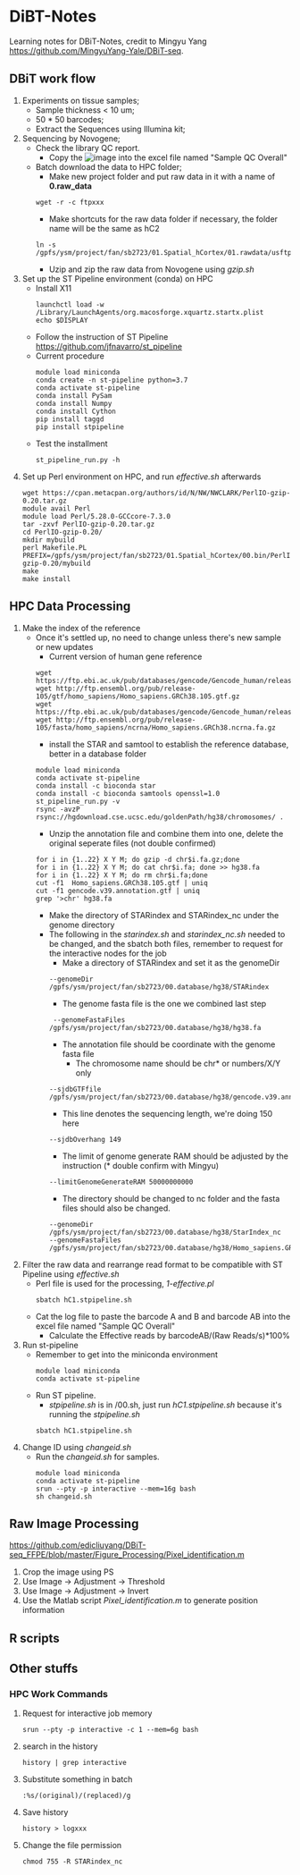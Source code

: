 # DiBT-Notes
Learning notes for DBiT-Notes, credit to Mingyu Yang https://github.com/MingyuYang-Yale/DBiT-seq.

## DBiT work flow
  1. Experiments on tissue samples;
     - Sample thickness < 10 um;
     - 50 * 50 barcodes;
     - Extract the Sequences using Illumina kit;
  2. Sequencing by Novogene;
     - Check the library QC report.
       - Copy the ![image](https://user-images.githubusercontent.com/25277637/152657283-475b4575-fe49-41ac-8979-a2cfa375c31b.png) into the excel file named "Sample QC Overall"
     - Batch download the data to HPC folder;
       - Make new project folder and put raw data in it with a name of **0.raw_data**
        ```
        wget -r -c ftpxxx
        ```
       - Make shortcuts for the raw data folder if necessary, the folder name will be the same as hC2
        ```
        ln -s /gpfs/ysm/project/fan/sb2723/01.Spatial_hCortex/01.rawdata/usftp21.novogene.com/raw_data/hC2
        ```
       - Uzip and zip the raw data from Novogene using _gzip.sh_
   3. Set up the ST Pipeline environment (conda) on HPC
      - Install X11
        ```
        launchctl load -w /Library/LaunchAgents/org.macosforge.xquartz.startx.plist
        echo $DISPLAY
        ```
      - Follow the instruction of ST Pipeline https://github.com/jfnavarro/st_pipeline
      - Current procedure
        ```
        module load miniconda
        conda create -n st-pipeline python=3.7
        conda activate st-pipeline
        conda install PySam
        conda install Numpy
        conda install Cython
        pip install taggd
        pip install stpipeline
        ```
      - Test the installment
        ```
        st_pipeline_run.py -h
        ```
   4. Set up Perl environment on HPC, and run _effective.sh_ afterwards
        ```
        wget https://cpan.metacpan.org/authors/id/N/NW/NWCLARK/PerlIO-gzip-0.20.tar.gz
        module avail Perl
        module load Perl/5.28.0-GCCcore-7.3.0
        tar -zxvf PerlIO-gzip-0.20.tar.gz 
        cd PerlIO-gzip-0.20/
        mkdir mybuild
        perl Makefile.PL PREFIX=/gpfs/ysm/project/fan/sb2723/01.Spatial_hCortex/00.bin/PerlIO-gzip-0.20/mybuild
        make
        make install
        ```
## HPC Data Processing
   1. Make the index of the reference
      - Once it's settled up, no need to change unless there's new sample or new updates
        - Current version of human gene reference
        ```
        wget https://ftp.ebi.ac.uk/pub/databases/gencode/Gencode_human/release_39/gencode.v39.annotation.gtf.gz
        wget http://ftp.ensembl.org/pub/release-105/gtf/homo_sapiens/Homo_sapiens.GRCh38.105.gtf.gz
        wget https://ftp.ebi.ac.uk/pub/databases/gencode/Gencode_human/release_39/gencode.v39.long_noncoding_RNAs.gtf.gz
        wget http://ftp.ensembl.org/pub/release-105/fasta/homo_sapiens/ncrna/Homo_sapiens.GRCh38.ncrna.fa.gz
        ```
        - install the STAR and samtool to establish the reference database, better in a database folder
        ```
        module load miniconda
        conda activate st-pipeline
        conda install -c bioconda star
        conda install -c bioconda samtools openssl=1.0
        st_pipeline_run.py -v
        rsync -avzP rsync://hgdownload.cse.ucsc.edu/goldenPath/hg38/chromosomes/ .
        ```
        - Unzip the annotation file and combine them into one, delete the original seperate files (not double confirmed)
        ```
        for i in {1..22} X Y M; do gzip -d chr$i.fa.gz;done
        for i in {1..22} X Y M; do cat chr$i.fa; done >> hg38.fa
        for i in {1..22} X Y M; do rm chr$i.fa;done
        cut -f1  Homo_sapiens.GRCh38.105.gtf | uniq
        cut -f1 gencode.v39.annotation.gtf | uniq
        grep '>chr' hg38.fa
        ```
        - Make the directory of STARindex and STARindex_nc under the genome directory
        - The following in the _starindex.sh_ and _starindex_nc.sh_ needed to be changed, and the sbatch both files, remember to request for the interactive nodes for the job
          - Make a directory of STARindex and set it as the genomeDir
          ```
          --genomeDir /gpfs/ysm/project/fan/sb2723/00.database/hg38/STARindex
          ```
          - The genome fasta file is the one we combined last step
          ```
           --genomeFastaFiles /gpfs/ysm/project/fan/sb2723/00.database/hg38/hg38.fa
          ```
          - The annotation file should be coordinate with the genome fasta file
            - The chromosome name should be chr* or numbers/X/Y only
          ```
          --sjdbGTFfile /gpfs/ysm/project/fan/sb2723/00.database/hg38/gencode.v39.annotation.gtf 
          ```
          - This line denotes the sequencing length, we're doing 150 here
          ```
          --sjdbOverhang 149
          ```
          - The limit of genome generate RAM should be adjusted by the instruction (* double confirm with Mingyu)
          ```
          --limitGenomeGenerateRAM 50000000000
          ```
          - The directory should be changed to nc folder and the fasta files should also be changed.
          ```
          --genomeDir /gpfs/ysm/project/fan/sb2723/00.database/hg38/StarIndex_nc
          --genomeFastaFiles /gpfs/ysm/project/fan/sb2723/00.database/hg38/Homo_sapiens.GRCh38.ncrna.fa
          ```
   2. Filter the raw data and rearrange read format to be compatible with ST Pipeline using _effective.sh_
      - Perl file is used for the processing, _1-effective.pl_
        ```
        sbatch hC1.stpipeline.sh
        ```
      - Cat the log file to paste the barcode A and B and barcode AB into the excel file named "Sample QC Overall"
        - Calculate the Effective reads by barcodeAB/(Raw Reads/s)*100%
   3. Run st-pipeline
      - Remember to get into the miniconda environment
        ```
        module load miniconda
        conda activate st-pipeline
        ```
      - Run ST pipeline.
        - _stpipeline.sh_ is in /00.sh, just run _hC1.stpipeline.sh_ because it's running the _stpipeline.sh_
        ```
        sbatch hC1.stpipeline.sh
        ```
   4. Change ID using _changeid.sh_
      - Run the _changeid.sh_ for samples.
        ```
        module load miniconda
        conda activate st-pipeline
        srun --pty -p interactive --mem=16g bash
        sh changeid.sh
        ```
## Raw Image Processing 
https://github.com/edicliuyang/DBiT-seq_FFPE/blob/master/Figure_Processing/Pixel_identification.m
   1. Crop the image using PS
   2. Use Image -> Adjustment -> Threshold
   3. Use Image -> Adjustment -> Invert
   4. Use the Matlab script _Pixel_identification.m_ to generate position information

## R scripts


## Other stuffs
### HPC Work Commands
   1. Request for interactive job memory
   
       ```
       srun --pty -p interactive -c 1 --mem=6g bash
       ```
   2. search in the history
     
       ```
       history | grep interactive
       ```
   3. Substitute something in batch
     
       ```
       :%s/(original)/(replaced)/g
       ```
   4. Save history
     
       ```
       history > logxxx
       ```
   5. Change the file permission
      ```
      chmod 755 -R STARindex_nc
      ```
      
